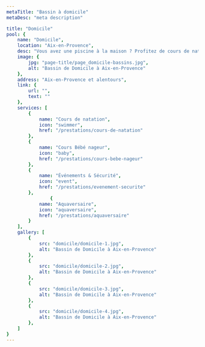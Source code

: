 ```yaml
---
metaTitle: "Bassin à domicile"
metaDesc: "meta description"

title: "Domicile"
pool: {
	name: "Domicile",
	location: "Aix-en-Provence",
	desc: "Vous avez une piscine à la maison ? Profitez de cours de natation sur mesure avec nos maîtres-nageurs diplômés d'État, formés aux gestes de secourisme. Nous nous déplaçons chez vous avec du matériel professionnel adapté à l'âge et au niveau des baigneurs, pour un apprentissage optimal dans la bonne humeur. Profitez de nos prestations personnalisés tout en restant chez vous !",
	image: {
		jpg: "page-title/page_domicile-bassins.jpg",
		alt: "Bassin de Domicile à Aix-en-Provence"
	},
	address: "Aix-en-Provence et alentours",
	link: {
		url: "",
		text: ""
	},
	services: [
		{
			name: "Cours de natation",
			icon: "swimmer",
			href: "/prestations/cours-de-natation"
		},
		{
			name: "Cours Bébé nageur",
			icon: "baby",
			href: "/prestations/cours-bebe-nageur"
		},
		{
			name: "Événements & Sécurité",
			icon: "event",
			href: "/prestations/evenement-securite"
		},
				{
			name: "Aquaversaire",
			icon: "aquaversaire",
			href: "/prestations/aquaversaire"
		}
	],
	gallery: [
		{
			src: "domicile/domicile-1.jpg",
			alt: "Bassin de Domicile à Aix-en-Provence"
		},
		{
			src: "domicile/domicile-2.jpg",
			alt: "Bassin de Domicile à Aix-en-Provence"
		},
		{
			src: "domicile/domicile-3.jpg",
			alt: "Bassin de Domicile à Aix-en-Provence"
		},
		{
			src: "domicile/domicile-4.jpg",
			alt: "Bassin de Domicile à Aix-en-Provence"
		},
	]
}
---
```

